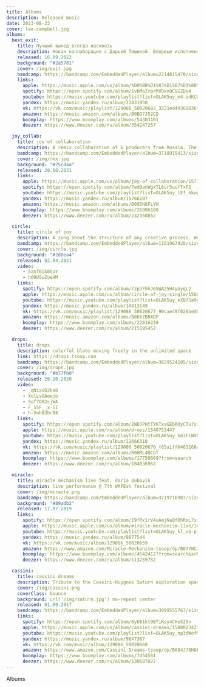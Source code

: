 ```yaml
---
title: Albums
description: Released music
date: 2023-08-23
cover: lee-campbell.jpg
albums:
  best_exit:
    title: Лучший выход всегда насквозь
    description: Новая коллаборация с Дарьей Тишиной. Впервые исполнено вживую на Чтецах весной 2022 года.
    released: 16.09.2022
    background: "#2a5781"
    cover: /img/exit.jpg
    bandcamp: https://bandcamp.com/EmbeddedPlayer/album=2214815470/size=large/bgcol=ffffff/linkcol=0687f5/artwork=none/transparent=true/
    links:
      apple: https://music.apple.com/us/album/%D0%BB%D1%83%D1%87%D1%88%D0%B8%D0%B9-%D0%B2%D1%8B%D1%85%D0%BE%D0%B4-%D0%B2%D1%81%D0%B5%D0%B3%D0%B4%D0%B0-%D0%BD%D0%B0%D1%81%D0%BA%D0%B2%D0%BE%D0%B7%D1%8C-feat-daria-tishina-single/1646003822
      spotify: https://open.spotify.com/album/1vbMoZrprMVDxnQCVGZDa4
      youtube: https://music.youtube.com/playlist?list=OLAK5uy_m4-odKCOlPlX08_btp1iqsJldAY34TaDg
      yandex: https://music.yandex.ru/album/23431950
      vk: https://vk.com/music/playlist/129086_50020682_3221ed49369036f3a4
      amazon: https://music.amazon.com/albums/B0BD7J52CD
      boomplay: https://www.boomplay.com/albums/54303101
      deezer: https://www.deezer.com/ru/album/354247257

  joy_collab:
    title: joy of collaboration
    description: A remix collaboration of 6 producers from Russia. Their takes on the Circle of Joy single - diverse, fun and very intense. Let's dance!
    bandcamp: https://bandcamp.com/EmbeddedPlayer/album=3718915413/size=large/bgcol=ffffff/linkcol=0687f5/artwork=none/transparent=true/
    cover: /img/rmx.jpg
    background: "#75cdaa"
    released: 20.06.2021
    links:
      apple: https://music.apple.com/us/album/joy-of-collaboration/1571038664
      spotify: https://open.spotify.com/album/7ed9anWgxTL6ur5uufTxF2
      youtube: https://music.youtube.com/playlist?list=OLAK5uy_lEf_okwpcVgDxw1ApY9U2wYQe8e1eV1II
      yandex: https://music.yandex.ru/album/15766107
      amazon: https://music.amazon.com/albums/B095N8FLYH
      boomplay: https://www.boomplay.com/albums/26006180
      deezer: https://www.deezer.com/ru/album/232350852

  circle:
    title: circle of joy
    description: A song about the structure of any creative process. We’re noting all the steps tou need to go through in order to realise any idea. From just a simple sketch to the final presentation. And having fun with every step made in this beautiful journey.
    bandcamp: https://bandcamp.com/EmbeddedPlayer/album=1151967928/size=large/bgcol=ffffff/linkcol=0687f5/artwork=none/transparent=true/
    cover: /img/circle.jpg
    background: "#2d8ea4"
    released: 02.04.2021
    video:
      - 5aSf6ik05aY
      - h09USuZoeHM
    links:
      spotify: https://open.spotify.com/album/7zpJFhhJ65WA25H4yGyqL2
      apple: https://music.apple.com/us/album/circle-of-joy-single/1560696968
      youtube: https://music.youtube.com/playlist?list=OLAK5uy_kXQ7Sa9y7Rm-xTqHgEn7jYaBwTtQ26ptc
      yandex: https://music.yandex.ru/album/14413149
      vk: https://vk.com/music/playlist/129086_50020677_90cae49f028bed02d8
      amazon: https://music.amazon.com/albums/B08YZBNXDP
      boomplay: https://www.boomplay.com/albums/22816238
      deezer: https://www.deezer.com/ru/album/215195452

  drops:
    title: drops
    description: colorful blobs moving freely in the unlimited space
    link: https://drops.tsoop.com
    bandcamp: https://bandcamp.com/EmbeddedPlayer/album=3829524105/size=large/bgcol=ffffff/linkcol=0687f5/artwork=none/transparent=true/
    cover: /img/drops.jpg
    background: "#b77fb0"
    released: 20.10.2020
    video:
      - _qNixUQ2ka8
      - XolLvOAoejo
      - SoT7O82cjWA
      - F_55F__x-SI
      - h-Vwh9Jhr88
    links:
      spotify: https://open.spotify.com/album/2NDJPHtTYKTxaGEbROyCTu?si=zMtr_Bw-TmKTC1QoB61AOw
      apple: https://music.apple.com/ru/album/drops/1540753447
      youtube: https://music.youtube.com/playlist?list=OLAK5uy_km3FiWVOIj91gJ7-okHSn8XUsKl0T1YW8
      yandex: https://music.yandex.ru/album/12666310
      vk: https://vk.com/music/playlist/129086_50020670_f65a1ff6463168a5fc
      amazon: https://music.amazon.com/albums/B08ML4BCGT
      boomplay: https://www.boomplay.com/albums/17750669?from=search
      deezer: https://www.deezer.com/ru/album/184036962

  miracle:
    title: miracle mechanism live feat. daria dubovik
    description: live performance @ 7th WAFEst festival
    cover: /img/miracle.png
    bandcamp: https://bandcamp.com/EmbeddedPlayer/album=3719716987/size=large/bgcol=89adb2/linkcol=0687f5/artwork=none/transparent=true/
    background: "#89adb2"
    released: 17.07.2019
    links:
      spotify: https://open.spotify.com/album/19fRx1rV4uAmjNaQfOhRmL?si=ub-kiO77Q-mrk-X8sRTLPQ
      apple: https://music.apple.com/us/album/miracle-mechanism-live/1483671339
      youtube: https://music.youtube.com/playlist?list=OLAK5uy_kl_vb-pjGJRV3v5fBA1ZtbvERuit87vsk
      yandex: https://music.yandex.ru/album/8877544
      vk: https://vk.com/music/album/129086_50020659
      amazon: https://www.amazon.com/Miracle-Mechanism-tsoop/dp/B07YNC3KBX/ref=sr_1_1?keywords=tsoop&qid=1577706006&s=dmusic&sr=1-1
      boomplay: https://www.boomplay.com/albums/4542412?from=search&srModel=COPYLINK&srList=WEB
      deezer: https://www.deezer.com/ru/album/113259752

  cassini:
    title: cassini dreams
    description: Tribute to the Cassini-Huygnes Saturn exploration space mission
    cover: /img/cassini.png
    coverClass: bounce
    background: url('/img/saturn.jpg') no-repeat center
    released: 01.09.2017
    bandcamp: https://bandcamp.com/EmbeddedPlayer/album=3099555767/size=large/bgcol=ffffff/linkcol=0687f5/artwork=none/transparent=true/
    links:
      spotify: https://open.spotify.com/album/6yU61kt9BTiKsy4CHoS29v
      apple: https://music.apple.com/us/album/cassini-dreams/1500023423
      youtube: https://music.youtube.com/playlist?list=OLAK5uy_np3dWefMN3gkTgpdhz5FyaInVb3z5-MZk
      yandex: https://music.yandex.ru/album/9847367
      vk: https://vk.com/music/album/129086_50020668
      amazon: https://www.amazon.com/Cassini-Dreams-tsoop/dp/B084J78HQF
      boomplay: https://www.boomplay.com/albums/7454561
      deezer: https://www.deezer.com/ru/album/130687022
---
```


<script setup>
import { useData } from 'vitepress'
const { frontmatter } = useData()
</script>

Albums

<album-row id="best_exit" :album="frontmatter.albums.best_exit" />

<album-row :album="frontmatter.albums.circle" />

<album-row :album="frontmatter.albums.joy_collab" />

<album-row :album="frontmatter.albums.drops" />

<album-row :album="frontmatter.albums.miracle" />

<album-row :album="frontmatter.albums.cassini" />
